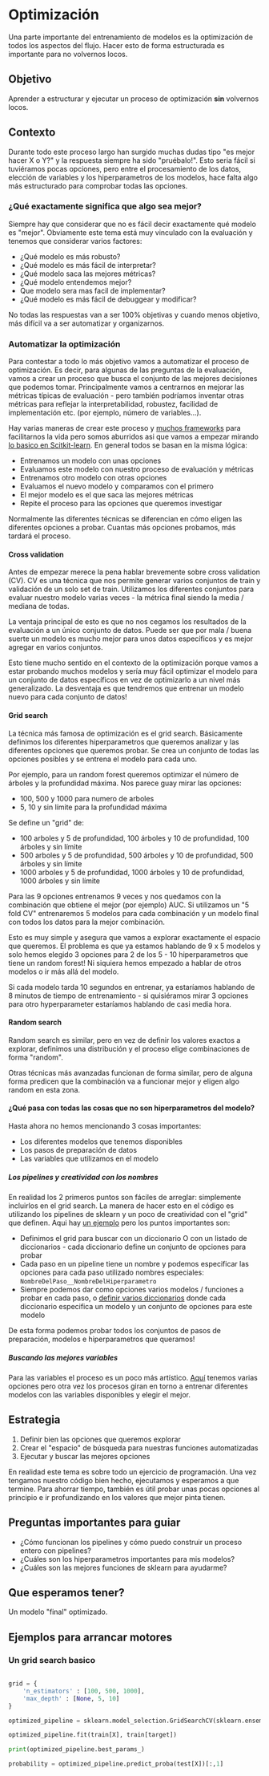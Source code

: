 # Optimización
Una parte importante del entrenamiento de modelos es la optimización de todos los aspectos del flujo. Hacer esto de forma estructurada es importante para no volvernos locos.

## Objetivo
Aprender a estructurar y ejecutar un proceso de optimización **sin** volvernos locos.

## Contexto
Durante todo este proceso largo han surgido muchas dudas tipo "es mejor hacer X o Y?" y la respuesta siempre ha sido "pruébalo!". Esto seria fácil si tuviéramos pocas opciones, pero entre el procesamiento de los datos, elección de variables y los hiperparametros de los modelos, hace falta algo más estructurado para comprobar todas las opciones.

### ¿Qué exactamente significa que algo sea mejor?
Siempre hay que considerar que no es fácil decir exactamente qué modelo es "mejor". Obviamente este tema está muy vinculado con la evaluación y tenemos que considerar varios factores:

* ¿Qué modelo es más robusto?
* ¿Qué modelo es más fácil de interpretar?
* ¿Qué modelo saca las mejores métricas?
* ¿Qué modelo entendemos mejor?
* Que modelo sera mas facil de implementar?
* ¿Qué modelo es más fácil de debuggear y modificar?

No todas las respuestas van a ser 100% objetivas y cuando menos objetivo, más difícil va a ser automatizar y organizarnos.

### Automatizar la optimización
Para contestar a todo lo más objetivo vamos a automatizar el proceso de optimización. Es decir, para algunas de las preguntas de la evaluación, vamos a crear un proceso que busca el conjunto de las mejores decisiones que podemos tomar. Principalmente vamos a centrarnos en mejorar las métricas típicas de evaluación - pero también podríamos inventar otras métricas para reflejar la interpretabilidad, robustez, facilidad de implementación etc. (por ejemplo, número de variables...).

Hay varias maneras de crear este proceso y [muchos frameworks](https://towardsdatascience.com/10-hyperparameter-optimization-frameworks-8bc87bc8b7e3) para facilitarnos la vida pero somos aburridos asi que vamos a empezar mirando [lo basico en Scitkit-learn](https://scikit-learn.org/stable/modules/grid_search.html). En general todos se basan en la misma lógica:

* Entrenamos un modelo con unas opciones
* Evaluamos este modelo con nuestro proceso de evaluación y métricas
* Entrenamos otro modelo con otras opciones
* Evaluamos el nuevo modelo y comparamos con el primero
* El mejor modelo es el que saca las mejores métricas
* Repite el proceso para las opciones que queremos investigar

Normalmente las diferentes técnicas se diferencian en cómo eligen las diferentes opciones a probar. Cuantas más opciones probamos, más tardará el proceso.

#### Cross validation
Antes de empezar merece la pena hablar brevemente sobre cross validation (CV). CV es una técnica que nos permite generar varios conjuntos de train y validación de un solo set de train. Utilizamos los diferentes conjuntos para evaluar nuestro modelo varias veces - la métrica final siendo la media / mediana de todas.

La ventaja principal de esto es que no nos cegamos los resultados de la evaluación a un único conjunto de datos. Puede ser que por mala / buena suerte un modelo es mucho mejor para unos datos específicos y es mejor agregar en varios conjuntos.

Esto tiene mucho sentido en el contexto de la optimización porque vamos a estar probando muchos modelos y sería muy fácil optimizar el modelo para un conjunto de datos específicos en vez de optimizarlo a un nivel más generalizado. La desventaja es que tendremos que entrenar un modelo nuevo para cada conjunto de datos!

#### Grid search
La técnica más famosa de optimización es el grid search. Básicamente definimos los diferentes hiperparametros que queremos analizar y las diferentes opciones que queremos probar. Se crea un conjunto de todas las opciones posibles y se entrena el modelo para cada uno.

Por ejemplo, para un random forest queremos optimizar el número de árboles y la profundidad máxima. Nos parece guay mirar las opciones:

* 100, 500 y 1000 para numero de arboles
* 5, 10 y sin límite para la profundidad máxima

Se define un "grid" de:

* 100 arboles y 5 de profundidad, 100 árboles y 10 de profundidad, 100 árboles y sin límite
* 500 arboles y 5 de profundidad, 500 árboles y 10 de profundidad, 500 árboles y sin límite
* 1000 arboles y 5 de profundidad, 1000 árboles y 10 de profundidad, 1000 árboles y sin límite

Para las 9 opciones entrenamos 9 veces y nos quedamos con la combinación que obtiene el mejor (por ejemplo) AUC. Si utilizamos un "5 fold CV" entrenaremos 5 modelos para cada combinación y un modelo final con todos los datos para la mejor combinación.

Esto es muy simple y asegura que vamos a explorar exactamente el espacio que queremos. El problema es que ya estamos hablando de 9 x 5 modelos y solo hemos elegido 3 opciones para 2 de los 5 - 10 hiperparametros que tiene un random forest! Ni siquiera hemos empezado a hablar de otros modelos o ir más allá del modelo.

Si cada modelo tarda 10 segundos en entrenar, ya estaríamos hablando de 8 minutos de tiempo de entrenamiento - si quisiéramos mirar 3 opciones para otro hyperparameter estaríamos hablando de casi media hora.

#### Random search
Random search es similar, pero en vez de definir los valores exactos a explorar, definimos una distribución y el proceso elige combinaciones de forma "random".

Otras técnicas más avanzadas funcionan de forma similar, pero de alguna forma predicen que la combinación va a funcionar mejor y eligen algo random en esta zona.


#### ¿Qué pasa con todas las cosas que no son hiperparametros del modelo?
Hasta ahora no hemos mencionando 3 cosas importantes:

* Los diferentes modelos que tenemos disponibles
* Los pasos de preparación de datos
* Las variables que utilizamos en el modelo
  
##### Los pipelines y creatividad con los nombres
En realidad los 2 primeros puntos son fáciles de arreglar: simplemente incluirlos en el grid search. La manera de hacer esto en el código es utilizando los pipelines de sklearn y un poco de creatividad con el "grid" que definen. Aqui hay [un ejemplo](https://scikit-learn.org/stable/tutorial/statistical_inference/putting_together.html) pero los puntos importantes son:

* Definimos el grid para buscar con un diccionario O con un listado de diccionarios - cada diccionario define un conjunto de opciones para probar
* Cada paso en un pipeline tiene un nombre y podemos especificar las opciones para cada paso utilizado nombres especiales: `NombreDelPaso__NombreDelHiperparametro`
* Siempre podemos dar como opciones varios modelos / funciones a probar en cada paso, o [definir varios diccionarios](https://stackoverflow.com/a/50266037) donde cada diccionario especifica un modelo y un conjunto de opciones para este modelo

De esta forma podemos probar todos los conjuntos de pasos de preparación, modelos e hiperparametros que queramos!

##### Buscando las mejores variables
Para las variables el proceso es un poco más artístico. [Aquí](https://scikit-learn.org/stable/modules/feature_selection.html) tenemos varias opciones pero otra vez los procesos giran en torno a entrenar diferentes modelos con las variables disponibles y elegir el mejor.

## Estrategia

1. Definir bien las opciones que queremos explorar
2. Crear el "espacio" de búsqueda para nuestras funciones automatizadas
3. Ejecutar y buscar las mejores opciones

En realidad este tema es sobre todo un ejercicio de programación. Una vez tengamos nuestro código bien hecho, ejecutamos y esperamos a que termine. Para ahorrar tiempo, también es útil probar unas pocas opciones al principio e ir profundizando en los valores que mejor pinta tienen.

## Preguntas importantes para guiar

* ¿Cómo funcionan los pipelines y cómo puedo construir un proceso entero con pipelines?
* ¿Cuáles son los hiperparametros importantes para mis modelos?
* ¿Cuáles son las mejores funciones de sklearn para ayudarme?

## Que esperamos tener?
Un modelo "final" optimizado.

## Ejemplos para arrancar motores

### Un grid search basico

```python

grid = {
    'n_estimators' : [100, 500, 1000],
    'max_depth' : [None, 5, 10]
}

optimized_pipeline = sklearn.model_selection.GridSearchCV(sklearn.ensemble.RandomForestClassifier(random_state=0), grid)

optimized_pipeline.fit(train[X], train[target])

print(optimized_pipeline.best_params_)

probability = optimized_pipeline.predict_proba(test[X])[:,1]
```